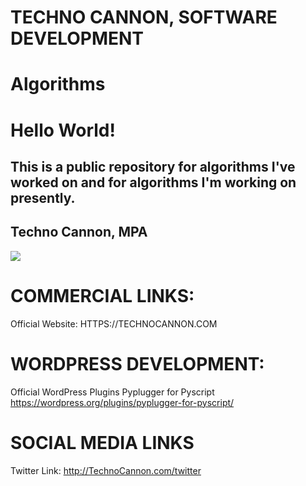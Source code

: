 # TECHNO CANNON, SOFTWARE DEVELOPMENT

# Algorithms

# Hello World!

## This is a public repository for algorithms I've worked on and for algorithms I'm working on presently.

## Techno Cannon, MPA

<img src="https://github.com/TechnoCannon1337/Algorithms/blob/main/TechnoCannonBusinessCard.png">

# COMMERCIAL LINKS:
Official Website:
HTTPS://TECHNOCANNON.COM



# WORDPRESS DEVELOPMENT:
Official WordPress Plugins
Pyplugger for Pyscript
https://wordpress.org/plugins/pyplugger-for-pyscript/

# SOCIAL MEDIA LINKS
Twitter Link:
http://TechnoCannon.com/twitter




